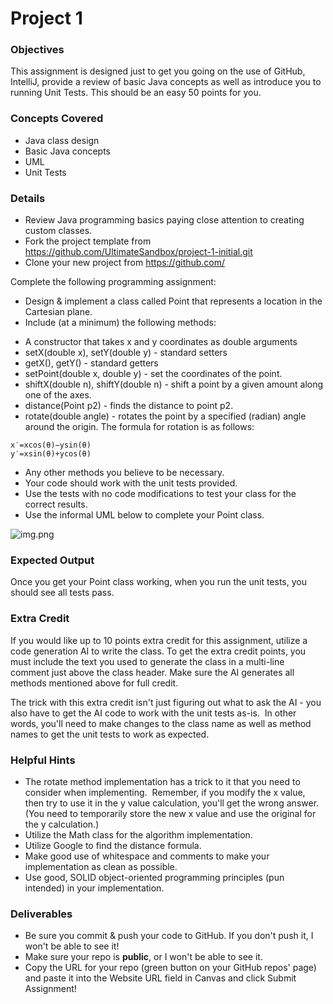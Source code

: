 # Project 1

### Objectives
This assignment is designed just to get you going on the use of GitHub, IntelliJ, provide a review of basic Java concepts as well as introduce you to running Unit Tests.  This should be an easy 50 points for you.

### Concepts Covered
* Java class design
* Basic Java concepts
* UML
* Unit Tests

### Details
* Review Java programming basics paying close attention to creating custom classes.
* Fork the project template from https://github.com/UltimateSandbox/project-1-initial.git
* Clone your new project from https://github.com/

Complete the following programming assignment:
* Design & implement a class called Point that represents a location in the Cartesian plane.
* Include (at a minimum) the following methods:
- A constructor that takes x and y coordinates as double arguments
- setX(double x), setY(double y) - standard setters
- getX(), getY() - standard getters
- setPoint(double x, double y) - set the coordinates of the point.
- shiftX(double n), shiftY(double n) - shift a point by a given amount along one of the axes.
- distance(Point p2) - finds the distance to point p2.
- rotate(double angle) - rotates the point by a specified (radian) angle around the origin. The formula for rotation is as follows:
```
x′=xcos(θ)−ysin(θ)
y′=xsin(θ)+ycos(θ)
```

* Any other methods you believe to be necessary.
* Your code should work with the unit tests provided.
* Use the tests with no code modifications to test your class for the correct results.
* Use the informal UML below to complete your Point class.

![img.png](img.png)

### Expected Output
Once you get your Point class working, when you run the unit tests, you should see all tests pass.

### Extra Credit
If you would like up to 10 points extra credit for this assignment, utilize a code generation AI to write the class.  To get the extra credit points, you must include the text you used to generate the class in a multi-line comment just above the class header.  Make sure the AI generates all methods mentioned above for full credit.

The trick with this extra credit isn't just figuring out what to ask the AI - you also have to get the AI code to work with the unit tests as-is.  In other words, you'll need to make changes to the class name as well as method names to get the unit tests to work as expected.

### Helpful Hints
- The rotate method implementation has a trick to it that you need to consider when implementing.  Remember, if you modify the x value, then try to use it in the y value calculation, you'll get the wrong answer.  (You need to temporarily store the new x value and use the original for the y calculation.)
- Utilize the Math class for the algorithm implementation.
- Utilize Google to find the distance formula.
- Make good use of whitespace and comments to make your implementation as clean as possible.
- Use good, SOLID object-oriented programming principles (pun intended) in your implementation.

### Deliverables
- Be sure you commit & push your code to GitHub.  If you don't push it, I won't be able to see it!
- Make sure your repo is **public**, or I won't be able to see it.
- Copy the URL for your repo (green button on your GitHub repos' page) and paste it into the Website URL field in Canvas and click Submit Assignment!

